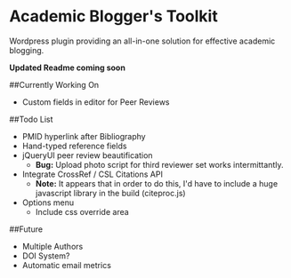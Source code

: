 # Academic Blogger's Toolkit
Wordpress plugin providing an all-in-one solution for effective academic blogging.

**Updated Readme coming soon**


##Currently Working On
- Custom fields in editor for Peer Reviews

##Todo List
- PMID hyperlink after Bibliography
- Hand-typed reference fields
- jQueryUI peer review beautification
    + **Bug:** Upload photo script for third reviewer set works intermittantly.
- Integrate CrossRef / CSL Citations API
    + **Note:** It appears that in order to do this, I'd have to include a huge javascript library in the build (citeproc.js)
- Options menu
    + Include css override area

##Future
- Multiple Authors
- DOI System?
- Automatic email metrics
